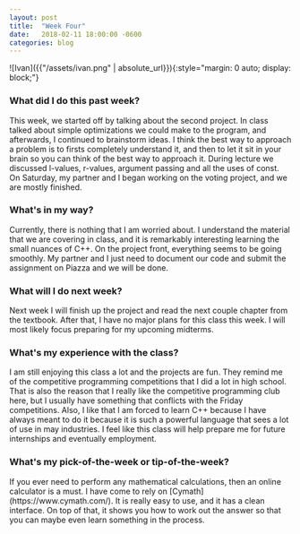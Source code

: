 ```yaml
---
layout: post
title:  "Week Four"
date:   2018-02-11 18:00:00 -0600
categories: blog
---
```

![Ivan]({{"/assets/ivan.png" | absolute_url}}){:style="margin: 0 auto; display: block;"}


<h3>What did I do this past week?</h3>
This week, we started off by talking about the second project. In class talked about simple optimizations we could make to the program, and afterwards, I continued to brainstorm ideas. I think the best way to approach a problem is to firsts completely understand it, and then to let it sit in your brain so you can think of the best way to approach it. During lecture we discussed l-values, r-values, argument passing and all the uses of const. On Saturday, my partner and I began working on the voting project, and we are mostly finished.

<h3>What's in my way?</h3>
Currently, there is nothing that I am worried about. I understand the material that we are covering in class, and it is remarkably interesting learning the small nuances of C++. On the project front, everything seems to be going smoothly. My partner and I just need to document our code and submit the assignment on Piazza and we will be done.

<h3>What will I do next week?</h3>
Next week I will finish up the project and read the next couple chapter from the textbook. After that, I have no major plans for this class this week. I will most likely focus preparing for my upcoming midterms.

<h3>What's my experience with the class?</h3>
I am still enjoying this class a lot and the projects are fun. They remind me of the competitive programming competitions that I did a lot in high school. That is also the reason that I really like the competitive programming club here, but I usually have something that conflicts with the Friday competitions. Also, I like that I am forced to learn C++ because I have always meant to do it because it is such a powerful language that sees a lot of use in may industries. I feel like this class will help prepare me for future internships and eventually employment.

<h3>What's my pick-of-the-week or tip-of-the-week?</h3>
If you ever need to perform any mathematical calculations, then an online calculator is a must. I have come to rely on [Cymath](https://www.cymath.com/). It is really easy to use, and it has a clean interface. On top of that, it shows you how to work out the answer so that you can maybe even learn something in the process.

